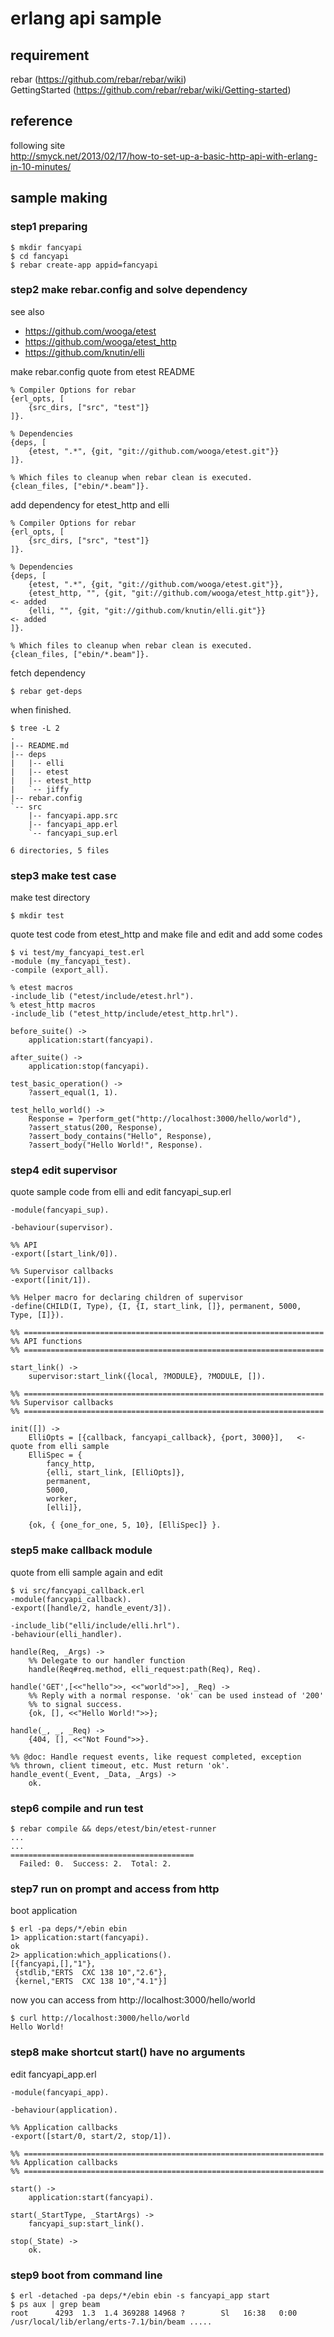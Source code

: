 # erlang api sample

## requirement

rebar (https://github.com/rebar/rebar/wiki)  
GettingStarted (https://github.com/rebar/rebar/wiki/Getting-started)

## reference

following site  
http://smyck.net/2013/02/17/how-to-set-up-a-basic-http-api-with-erlang-in-10-minutes/

## sample making

### step1 preparing

    $ mkdir fancyapi
    $ cd fancyapi
    $ rebar create-app appid=fancyapi

### step2 make rebar.config and solve dependency

see also

* https://github.com/wooga/etest  
* https://github.com/wooga/etest_http  
* https://github.com/knutin/elli

make rebar.config quote from etest README

    % Compiler Options for rebar
    {erl_opts, [
        {src_dirs, ["src", "test"]}
    ]}.

    % Dependencies
    {deps, [
        {etest, ".*", {git, "git://github.com/wooga/etest.git"}}
    ]}.

    % Which files to cleanup when rebar clean is executed.
    {clean_files, ["ebin/*.beam"]}.

add dependency for etest_http and elli

    % Compiler Options for rebar
    {erl_opts, [
        {src_dirs, ["src", "test"]}
    ]}.

    % Dependencies
    {deps, [
        {etest, ".*", {git, "git://github.com/wooga/etest.git"}},
        {etest_http, "", {git, "git://github.com/wooga/etest_http.git"}},       <- added
        {elli, "", {git, "git://github.com/knutin/elli.git"}}                   <- added
    ]}.

    % Which files to cleanup when rebar clean is executed.
    {clean_files, ["ebin/*.beam"]}.

fetch dependency

    $ rebar get-deps

when finished.

    $ tree -L 2
    .
    |-- README.md
    |-- deps
    |   |-- elli
    |   |-- etest
    |   |-- etest_http
    |   `-- jiffy
    |-- rebar.config
    `-- src
        |-- fancyapi.app.src
        |-- fancyapi_app.erl
        `-- fancyapi_sup.erl

    6 directories, 5 files

### step3 make test case

make test directory

    $ mkdir test

quote test code from etest_http and make file and edit and add some codes

    $ vi test/my_fancyapi_test.erl
    -module (my_fancyapi_test).
    -compile (export_all).

    % etest macros
    -include_lib ("etest/include/etest.hrl").
    % etest_http macros
    -include_lib ("etest_http/include/etest_http.hrl").

    before_suite() ->
        application:start(fancyapi).

    after_suite() ->
        application:stop(fancyapi).

    test_basic_operation() ->
        ?assert_equal(1, 1).

    test_hello_world() ->
        Response = ?perform_get("http://localhost:3000/hello/world"),
        ?assert_status(200, Response),
        ?assert_body_contains("Hello", Response),
        ?assert_body("Hello World!", Response).

### step4 edit supervisor

quote sample code from elli and edit fancyapi_sup.erl

    -module(fancyapi_sup).

    -behaviour(supervisor).

    %% API
    -export([start_link/0]).

    %% Supervisor callbacks
    -export([init/1]).

    %% Helper macro for declaring children of supervisor
    -define(CHILD(I, Type), {I, {I, start_link, []}, permanent, 5000, Type, [I]}).

    %% ===================================================================
    %% API functions
    %% ===================================================================

    start_link() ->
        supervisor:start_link({local, ?MODULE}, ?MODULE, []).

    %% ===================================================================
    %% Supervisor callbacks
    %% ===================================================================

    init([]) ->
        ElliOpts = [{callback, fancyapi_callback}, {port, 3000}],   <- quote from elli sample
        ElliSpec = {
            fancy_http,
            {elli, start_link, [ElliOpts]},
            permanent,
            5000,
            worker,
            [elli]},

        {ok, { {one_for_one, 5, 10}, [ElliSpec]} }.

### step5 make callback module

quote from elli sample again and edit

    $ vi src/fancyapi_callback.erl
    -module(fancyapi_callback).
    -export([handle/2, handle_event/3]).

    -include_lib("elli/include/elli.hrl").
    -behaviour(elli_handler).

    handle(Req, _Args) ->
        %% Delegate to our handler function
        handle(Req#req.method, elli_request:path(Req), Req).

    handle('GET',[<<"hello">>, <<"world">>], _Req) ->
        %% Reply with a normal response. 'ok' can be used instead of '200'
        %% to signal success.
        {ok, [], <<"Hello World!">>};

    handle(_, _, _Req) ->
        {404, [], <<"Not Found">>}.

    %% @doc: Handle request events, like request completed, exception
    %% thrown, client timeout, etc. Must return 'ok'.
    handle_event(_Event, _Data, _Args) ->
        ok.

### step6 compile and run test

    $ rebar compile && deps/etest/bin/etest-runner
    ...
    ...
    =========================================
      Failed: 0.  Success: 2.  Total: 2.

### step7 run on prompt and access from http

boot application

    $ erl -pa deps/*/ebin ebin
    1> application:start(fancyapi).
    ok
    2> application:which_applications().
    [{fancyapi,[],"1"},
     {stdlib,"ERTS  CXC 138 10","2.6"},
     {kernel,"ERTS  CXC 138 10","4.1"}]

now you can access from http://localhost:3000/hello/world

    $ curl http://localhost:3000/hello/world
    Hello World!

### step8 make shortcut start() have no arguments

edit fancyapi_app.erl

    -module(fancyapi_app).

    -behaviour(application).

    %% Application callbacks
    -export([start/0, start/2, stop/1]).

    %% ===================================================================
    %% Application callbacks
    %% ===================================================================

    start() ->
        application:start(fancyapi).

    start(_StartType, _StartArgs) ->
        fancyapi_sup:start_link().

    stop(_State) ->
        ok.

### step9 boot from command line

    $ erl -detached -pa deps/*/ebin ebin -s fancyapi_app start
    $ ps aux | grep beam
    root      4293  1.3  1.4 369288 14968 ?        Sl   16:38   0:00 /usr/local/lib/erlang/erts-7.1/bin/beam .....

